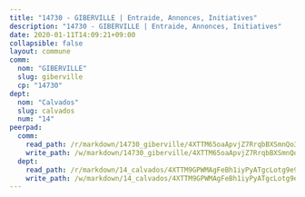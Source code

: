 ```yaml
---
title: "14730 - GIBERVILLE | Entraide, Annonces, Initiatives"
description: "14730 - GIBERVILLE | Entraide, Annonces, Initiatives"
date: 2020-01-11T14:09:21+09:00
collapsible: false
layout: commune
comm:
  nom: "GIBERVILLE"
  slug: giberville
  cp: "14730"
dept:
  nom: "Calvados"
  slug: calvados
  num: "14"
peerpad:
  comm:
    read_path: /r/markdown/14730_giberville/4XTTM65oaApvjZ7RrqbBXSmnQo3R5E6qSDbtUmzfLhACojmV3
    write_path: /w/markdown/14730_giberville/4XTTM65oaApvjZ7RrqbBXSmnQo3R5E6qSDbtUmzfLhACojmV3-K3TgUFb5fzkFW9x3RnKTkLE9sRRia1wCxy2JDy9u4fGAHqkv6FihzXb4pQSFFDwK4McNBXVQySeq7ewhCiB1oLXRLexLr6iDpyXUD2uf1Lfgz8x9xJNG4wZeyw9qvuXMgjoVbQgy
  dept:
    read_path: /r/markdown/14_calvados/4XTTM9GPWMAgFeBh1iyPyATgcLotg9e9APJpQBEyY3RZiUwJ6
    write_path: /w/markdown/14_calvados/4XTTM9GPWMAgFeBh1iyPyATgcLotg9e9APJpQBEyY3RZiUwJ6-K3TgUXWJAT2cYJ9ZstQphkkm2za8um5GwwXsivqaDFTgbhMDcHaRXnT3h69szAqCyvWcFfDim5fkwc6CXdUtyvPpirbD1TPAb6xCxpPN6dR3zzDRe29YehQYbhZdjvZYkgztJYvi
---
```


